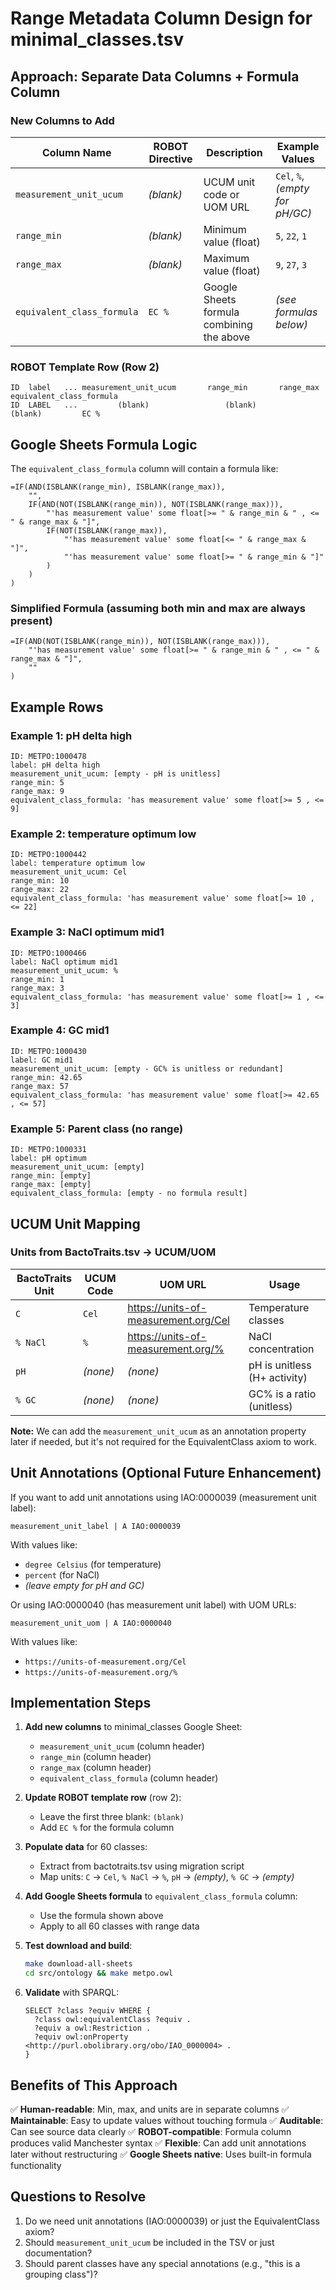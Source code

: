 # Range Metadata Column Design for minimal_classes.tsv

## Approach: Separate Data Columns + Formula Column

### New Columns to Add

| Column Name | ROBOT Directive | Description | Example Values |
|-------------|-----------------|-------------|----------------|
| `measurement_unit_ucum` | *(blank)* | UCUM unit code or UOM URL | `Cel`, `%`, *(empty for pH/GC)* |
| `range_min` | *(blank)* | Minimum value (float) | `5`, `22`, `1` |
| `range_max` | *(blank)* | Maximum value (float) | `9`, `27`, `3` |
| `equivalent_class_formula` | `EC %` | Google Sheets formula combining the above | *(see formulas below)* |

### ROBOT Template Row (Row 2)

```tsv
ID	label	...	measurement_unit_ucum		range_min		range_max		equivalent_class_formula
ID	LABEL	...			(blank)					(blank)			(blank)			EC %
```

## Google Sheets Formula Logic

The `equivalent_class_formula` column will contain a formula like:

```excel
=IF(AND(ISBLANK(range_min), ISBLANK(range_max)),
    "",
    IF(AND(NOT(ISBLANK(range_min)), NOT(ISBLANK(range_max))),
        "'has measurement value' some float[>= " & range_min & " , <= " & range_max & "]",
        IF(NOT(ISBLANK(range_max)),
            "'has measurement value' some float[<= " & range_max & "]",
            "'has measurement value' some float[>= " & range_min & "]"
        )
    )
)
```

### Simplified Formula (assuming both min and max are always present)

```excel
=IF(AND(NOT(ISBLANK(range_min)), NOT(ISBLANK(range_max))),
    "'has measurement value' some float[>= " & range_min & " , <= " & range_max & "]",
    ""
)
```

## Example Rows

### Example 1: pH delta high
```
ID: METPO:1000478
label: pH delta high
measurement_unit_ucum: [empty - pH is unitless]
range_min: 5
range_max: 9
equivalent_class_formula: 'has measurement value' some float[>= 5 , <= 9]
```

### Example 2: temperature optimum low
```
ID: METPO:1000442
label: temperature optimum low
measurement_unit_ucum: Cel
range_min: 10
range_max: 22
equivalent_class_formula: 'has measurement value' some float[>= 10 , <= 22]
```

### Example 3: NaCl optimum mid1
```
ID: METPO:1000466
label: NaCl optimum mid1
measurement_unit_ucum: %
range_min: 1
range_max: 3
equivalent_class_formula: 'has measurement value' some float[>= 1 , <= 3]
```

### Example 4: GC mid1
```
ID: METPO:1000430
label: GC mid1
measurement_unit_ucum: [empty - GC% is unitless or redundant]
range_min: 42.65
range_max: 57
equivalent_class_formula: 'has measurement value' some float[>= 42.65 , <= 57]
```

### Example 5: Parent class (no range)
```
ID: METPO:1000331
label: pH optimum
measurement_unit_ucum: [empty]
range_min: [empty]
range_max: [empty]
equivalent_class_formula: [empty - no formula result]
```

## UCUM Unit Mapping

### Units from BactoTraits.tsv → UCUM/UOM

| BactoTraits Unit | UCUM Code | UOM URL | Usage |
|------------------|-----------|---------|-------|
| `C` | `Cel` | https://units-of-measurement.org/Cel | Temperature classes |
| `% NaCl` | `%` | https://units-of-measurement.org/% | NaCl concentration |
| `pH` | *(none)* | *(none)* | pH is unitless (H+ activity) |
| `% GC` | *(none)* | *(none)* | GC% is a ratio (unitless) |

**Note:** We can add the `measurement_unit_ucum` as an annotation property later if needed, but it's not required for the EquivalentClass axiom to work.

## Unit Annotations (Optional Future Enhancement)

If you want to add unit annotations using IAO:0000039 (measurement unit label):

```tsv
measurement_unit_label | A IAO:0000039
```

With values like:
- `degree Celsius` (for temperature)
- `percent` (for NaCl)
- *(leave empty for pH and GC)*

Or using IAO:0000040 (has measurement unit label) with UOM URLs:
```tsv
measurement_unit_uom | A IAO:0000040
```

With values like:
- `https://units-of-measurement.org/Cel`
- `https://units-of-measurement.org/%`

## Implementation Steps

1. **Add new columns** to minimal_classes Google Sheet:
   - `measurement_unit_ucum` (column header)
   - `range_min` (column header)
   - `range_max` (column header)
   - `equivalent_class_formula` (column header)

2. **Update ROBOT template row** (row 2):
   - Leave the first three blank: `(blank)`
   - Add `EC %` for the formula column

3. **Populate data** for 60 classes:
   - Extract from bactotraits.tsv using migration script
   - Map units: `C` → `Cel`, `% NaCl` → `%`, `pH` → *(empty)*, `% GC` → *(empty)*

4. **Add Google Sheets formula** to `equivalent_class_formula` column:
   - Use the formula shown above
   - Apply to all 60 classes with range data

5. **Test download and build**:
   ```bash
   make download-all-sheets
   cd src/ontology && make metpo.owl
   ```

6. **Validate** with SPARQL:
   ```sparql
   SELECT ?class ?equiv WHERE {
     ?class owl:equivalentClass ?equiv .
     ?equiv a owl:Restriction .
     ?equiv owl:onProperty <http://purl.obolibrary.org/obo/IAO_0000004> .
   }
   ```

## Benefits of This Approach

✅ **Human-readable**: Min, max, and units are in separate columns
✅ **Maintainable**: Easy to update values without touching formula
✅ **Auditable**: Can see source data clearly
✅ **ROBOT-compatible**: Formula column produces valid Manchester syntax
✅ **Flexible**: Can add unit annotations later without restructuring
✅ **Google Sheets native**: Uses built-in formula functionality

## Questions to Resolve

1. Do we need unit annotations (IAO:0000039) or just the EquivalentClass axiom?
2. Should `measurement_unit_ucum` be included in the TSV or just documentation?
3. Should parent classes have any special annotations (e.g., "this is a grouping class")?
